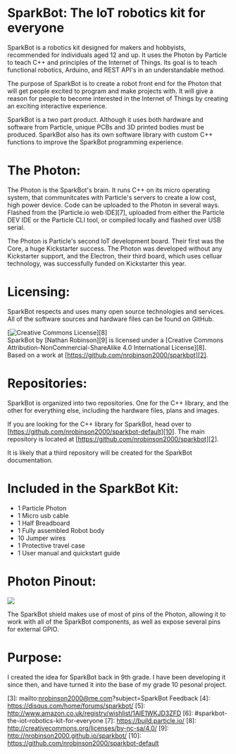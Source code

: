 # SparkBot: The IoT robotics kit for everyone

SparkBot is a robotics kit designed for makers and hobbyists, recommended for individuals aged 12 and up. It uses the Photon by Particle to teach C++ and principles of the Internet of Things. Its goal is to teach functional robotics, Arduino, and REST API's in an understandable method.

The purpose of SparkBot is to create a robot front end for the Photon that will get people excited to program and make projects with. It will give a reason for people to become interested in the Internet of Things by creating an exciting interactive experience.

SparkBot is a two part product. Although it uses both hardware and software from Particle, unique PCBs and 3D printed bodies must be produced. SparkBot also has its own software library with custom C++ functions to improve the SparkBot programming experience.
  

# The Photon:

The Photon is the SparkBot's brain. It runs C++ on its micro operating system, that communitcates with Particle's servers to create a low cost, high power device. Code can be uploaded to the Photon in several ways. Flashed from the [Particle.io web IDE][7], uploaded from either the Particle DEV IDE or the Particle CLI tool, or compiled locally and flashed over USB serial.

The Photon is Particle's second IoT development board. Their first was the Core, a huge Kickstarter success. The Photon was developed without any Kickstarter support, and the Electron, their third board, which uses celluar technology, was successfully funded on Kickstarter this year.
  

# Licensing:

SparkBot respects and uses many open source technologies and services. All of the software sources and hardware files can be found on GitHub.

[![Creative Commons License](https://i.creativecommons.org/l/by-nc-sa/4.0/88x31.png)][8]  
SparkBot by [Nathan Robinson][9] is licensed under a [Creative Commons Attribution-NonCommercial-ShareAlike 4.0 International License][8].  
Based on a work at [https://github.com/nrobinson2000/sparkbot][2].
  

# Repositories:

SparkBot is organized into two repositories. One for the C++ library, and the other for everything else, including the hardware files, plans and images.

If you are looking for the C++ library for SparkBot, head over to [https://github.com/nrobinson2000/sparkbot-default][10]. The main repository is located at [https://github.com/nrobinson2000/sparkbot][2].

It is likely that a third repository will be created for the SparkBot documentation.
  

# Included in the SparkBot Kit:

* 1 Particle Photon
* 1 Micro usb cable
* 1 Half Breadboard
* 1 Fully assembled Robot body
* 10 Jumper wires
* 1 Protective travel case
* 1 User manual and quickstart guide
  

# Photon Pinout:
![](https://raw.githubusercontent.com/nrobinson2000/sparkbot/master/PCB/Pinout.png)
  

The SparkBot shield makes use of most of pins of the Photon, allowing it to work with all of the SparkBot components, as well as expose several pins for external GPIO.
  

# Purpose:

I created the idea for SparkBot back in 9th grade. I have been developing it since then, and have turned it into the base of my grade 10 pesonal project.
  



[0]: https://github.com/nrobinson2000/sparkbot/zipball/master
[1]: https://github.com/nrobinson2000/sparkbot/tarball/master
[2]: https://github.com/nrobinson2000/sparkbot
[3]: mailto:nrobinson2000@me.com?subject=SparkBot Feedback
[4]: https://disqus.com/home/forums/sparkbot/
[5]: http://www.amazon.co.uk/registry/wishlist/1AIE1WKJD3ZFD
[6]: #sparkbot-the-iot-robotics-kit-for-everyone
[7]: https://build.particle.io/
[8]: http://creativecommons.org/licenses/by-nc-sa/4.0/
[9]: http://nrobinson2000.github.io/sparkbot/
[10]: https://github.com/nrobinson2000/sparkbot-default
